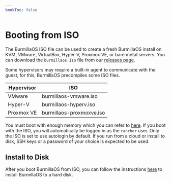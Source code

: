 ```yaml
---
bookToc: false
---
```

# Booting from ISO

The BurmillaOS ISO file can be used to create a fresh BurmillaOS install on KVM, VMware, VirtualBox, Hyper-V, Proxmox VE, or bare metal servers. You can download the `burmillaos.iso` file from our [releases page](https://github.com/burmilla/os/releases/).

Some hypervisors may require a built-in agent to communicate with the guest, for this, BurmillaOS precompiles some ISO files.

Hypervisor | ISO
--------   | ----------------
VMware     | burmillaos-vmware.iso
Hyper-V    | burmillaos-hyperv.iso
Proxmox VE | burmillaos-proxmoxve.iso

You must boot with enough memory which you can refer to [here](/#hardware-requirements). If you boot with the ISO, you will automatically be logged in as the `rancher` user. Only the ISO is set to use autologin by default. If you run from a cloud or install to disk, SSH keys or a password of your choice is expected to be used.

## Install to Disk

After you boot BurmillaOS from ISO, you can follow the instructions [here](/docs/installation/server/install-to-disk) to install BurmillaOS to a hard disk.
